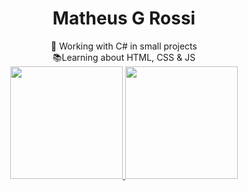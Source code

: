 <h1 align="center">Matheus G Rossi</h1>
<div align="center">💼 Working with C# in small projects <br>
  📚Learning about HTML, CSS & JS
  <br>
</div>

<div align="center">
  <a href="https://github.com/Matheus-G-Rossi">
  <img height="180em" src="https://github-readme-stats.vercel.app/api?username=Matheus-G-Rossi&show_icons=true&theme=github_dark&include_all_commits=true&count_private=true"/>
  <img height="180em" src="https://github-readme-stats.vercel.app/api/top-langs/?username=Matheus-G-Rossi&layout=compact&langs_count=7&theme=github_dark"/>
</div>

